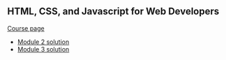 ## HTML, CSS, and Javascript for Web Developers
[Course page](https://www.coursera.org/learn/html-css-javascript-for-web-developers)

- [Module 2 solution](html-css-javascript-for-web-developers/module2-solution)
- [Module 3 solution](html-css-javascript-for-web-developers/module3-solution)
